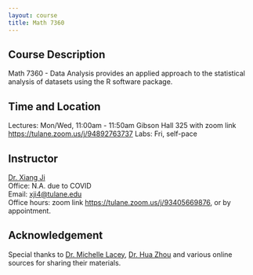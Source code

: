 ```yaml
---
layout: course
title: Math 7360
---
```


## Course Description

Math 7360 - Data Analysis provides an applied approach to the statistical analysis of datasets using the R software package.

## Time and Location

Lectures: Mon/Wed, 11:00am - 11:50am Gibson Hall 325 with zoom link
<https://tulane.zoom.us/j/94892763737>
Labs: Fri, self-pace

## Instructor

[Dr. Xiang Ji](https://sse.tulane.edu/math/faculty/ji)<br>
Office: N.A. due to COVID<br>
Email: <xji4@tulane.edu><br>
Office hours: zoom link <https://tulane.zoom.us/j/93405669876>, or by appointment.


## Acknowledgement

Special thanks to [Dr. Michelle Lacey](https://sse.tulane.edu/math/faculty/lacey), [Dr. Hua Zhou](http://hua-zhou.github.io/) and various online sources for sharing their materials.

